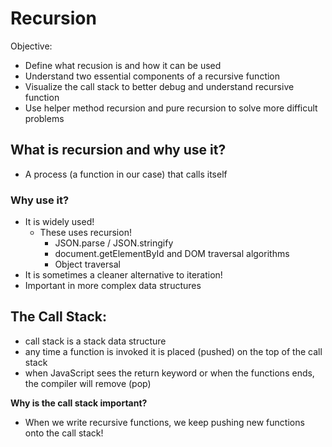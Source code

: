# Recursion

Objective:

- Define what recusion is and how it can be used
- Understand two essential components of a recursive function
- Visualize the call stack to better debug and understand recursive function
- Use helper method recursion and pure recursion to solve more difficult problems

## What is recursion and why use it?

- A process (a function in our case) that calls itself

### Why use it?

- It is widely used!
    - These uses recursion!
        - JSON.parse / JSON.stringify
        - document.getElementById and DOM traversal algorithms
        - Object traversal
- It is sometimes a cleaner alternative to iteration!
- Important in more complex data structures

## The Call Stack:

- call stack is a stack data structure
- any time a function is invoked it is placed (pushed) on the top of the call stack
- when JavaScript sees the return keyword or when the functions ends, the compiler will remove (pop)

**Why is the call stack important?**

- When we write recursive functions, we keep pushing new functions onto the call stack!